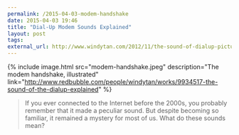 ```yaml
---
permalink: /2015-04-03-modem-handshake
date: 2015-04-03 19:46
title: "Dial-Up Modem Sounds Explained"
layout: post
tags:
external_url: http://www.windytan.com/2012/11/the-sound-of-dialup-pictured.html
---
```


{% include image.html src="modem-handshake.jpeg" description="The modem handshake, illustrated" link="http://www.redbubble.com/people/windytan/works/9934517-the-sound-of-the-dialup-explained" %}

>If you ever connected to the Internet before the 2000s, you probably remember that it made a peculiar sound. But despite becoming so familiar, it remained a mystery for most of us. What do these sounds mean?